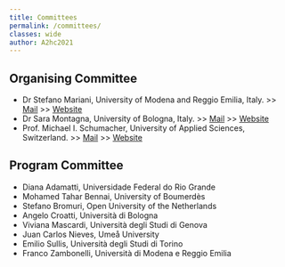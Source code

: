 ```yaml
---
title: Committees
permalink: /committees/
classes: wide
author: A2hc2021
---
```


## Organising Committee

 - Dr Stefano Mariani, University of Modena and Reggio Emilia, Italy. >> [Mail](mailto:stefano.mariani@unimore.it) >> [Website](https://smarianimore.github.io)
 - Dr Sara Montagna, University of Bologna, Italy. >> [Mail](mailto:sara.montagna@unibo.it) >> [Website](http://apice.unibo.it/xwiki/bin/view/SaraMontagna/WebHome)
 - Prof. Michael I. Schumacher, University of Applied Sciences, Switzerland. >> [Mail](mailto:michael.schumacher@hevs.ch) >> [Website](https://www.hevs.ch/en/minisites/projects-products/aislab/collaborateurs/uas-professor/schumacher-1800)

## Program Committee

 - Diana Adamatti, Universidade Federal do Rio Grande
 - Mohamed Tahar Bennai, University of Boumerdès
 - Stefano Bromuri, Open University of the Netherlands
 - Angelo Croatti, Università di Bologna
 - Viviana Mascardi, Università degli Studi di Genova
 - Juan Carlos Nieves, Umeå University
 - Emilio Sullis, Università degli Studi di Torino 
 - Franco Zambonelli, Università di Modena e Reggio Emilia
